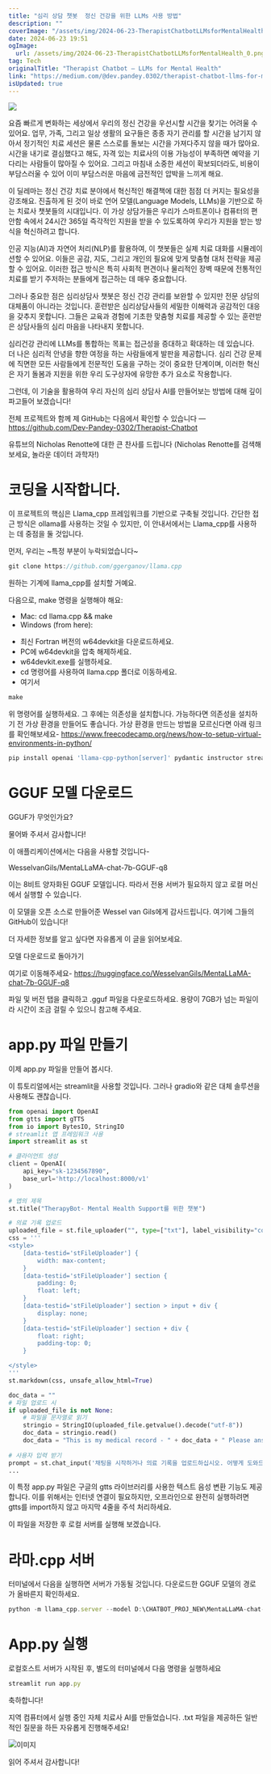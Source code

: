 ```yaml
---
title: "심리 상담 챗봇  정신 건강을 위한 LLMs 사용 방법"
description: ""
coverImage: "/assets/img/2024-06-23-TherapistChatbotLLMsforMentalHealth_0.png"
date: 2024-06-23 19:51
ogImage: 
  url: /assets/img/2024-06-23-TherapistChatbotLLMsforMentalHealth_0.png
tag: Tech
originalTitle: "Therapist Chatbot — LLMs for Mental Health"
link: "https://medium.com/@dev.pandey.0302/therapist-chatbot-llms-for-mental-health-55ff5769a878"
isUpdated: true
---
```






<img src="/assets/img/2024-06-23-TherapistChatbotLLMsforMentalHealth_0.png" />

요즘 빠르게 변화하는 세상에서 우리의 정신 건강을 우선시할 시간을 찾기는 어려울 수 있어요. 업무, 가족, 그리고 일상 생활의 요구들은 종종 자기 관리를 할 시간을 남기지 않아서 정기적인 치료 세션은 물론 스스로를 돌보는 시간을 가져다주지 않을 때가 많아요. 시간을 내기로 결심했다고 해도, 자격 있는 치료사의 이용 가능성이 부족하면 예약을 기다리는 사람들이 많아질 수 있어요. 그리고 마침내 소중한 세션이 확보되더라도, 비용이 부담스러울 수 있어 이미 부담스러운 마음에 금전적인 압박을 느끼게 해요.

이 딜레마는 정신 건강 치료 분야에서 혁신적인 해결책에 대한 점점 더 커지는 필요성을 강조해요. 진출하게 된 것이 바로 언어 모델(Language Models, LLMs)을 기반으로 하는 치료사 챗봇들의 시대입니다. 이 가상 상담가들은 우리가 스마트폰이나 컴퓨터의 편안함 속에서 24시간 365일 즉각적인 지원을 받을 수 있도록하여 우리가 지원을 받는 방식을 혁신하려고 합니다.

인공 지능(AI)과 자연어 처리(NLP)를 활용하여, 이 챗봇들은 실제 치료 대화를 시뮬레이션할 수 있어요. 이들은 공감, 지도, 그리고 개인의 필요에 맞게 맞춤형 대처 전략을 제공할 수 있어요. 이러한 접근 방식은 특히 사회적 편견이나 물리적인 장벽 때문에 전통적인 치료를 받기 주저하는 분들에게 접근하는 데 매우 중요합니다.

<div class="content-ad"></div>

그러나 중요한 점은 심리상담사 챗봇은 정신 건강 관리를 보완할 수 있지만 전문 상담의 대체품이 아니라는 것입니다. 훈련받은 심리상담사들의 세밀한 이해력과 공감적인 대응을 갖추지 못합니다. 그들은 교육과 경험에 기초한 맞춤형 치료를 제공할 수 있는 훈련받은 상담사들의 심리 마음을 나타내지 못합니다.

심리건강 관리에 LLMs를 통합하는 목표는 접근성을 증대하고 확대하는 데 있습니다. 더 나은 심리적 안녕을 향한 여정을 하는 사람들에게 발판을 제공합니다. 심리 건강 문제에 직면한 모든 사람들에게 전문적인 도움을 구하는 것이 중요한 단계이며, 이러한 혁신은 자기 돌봄과 지원을 위한 우리 도구상자에 유망한 추가 요소로 작용합니다.

그런데, 이 기술을 활용하여 우리 자신의 심리 상담사 AI를 만들어보는 방법에 대해 깊이 파고들어 보겠습니다!

전체 프로젝트와 함께 제 GitHub는 다음에서 확인할 수 있습니다 — https://github.com/Dev-Pandey-0302/Therapist-Chatbot

<div class="content-ad"></div>

유튜브의 Nicholas Renotte에 대한 큰 찬사를 드립니다 (Nicholas Renotte를 검색해보세요, 놀라운 데이터 과학자!)

# 코딩을 시작합니다.

이 프로젝트의 핵심은 Llama_cpp 프레임워크를 기반으로 구축될 것입니다. 간단한 접근 방식은 ollama를 사용하는 것일 수 있지만, 이 안내서에서는 Llama_cpp를 사용하는 데 중점을 둘 것입니다.

먼저, 우리는 ~특정 부분이 누락되었습니다~

<div class="content-ad"></div>

```js
git clone https://github.com/ggerganov/llama.cpp
```

원하는 기계에 llama_cpp를 설치할 거예요.

다음으로, make 명령을 실행해야 해요:

- Mac: cd llama.cpp && make
- Windows (from here):


<div class="content-ad"></div>

- 최신 Fortran 버전의 w64devkit을 다운로드하세요.
- PC에 w64devkit을 압축 해제하세요.
- w64devkit.exe를 실행하세요.
- cd 명령어를 사용하여 llama.cpp 폴더로 이동하세요.
- 여기서

```js
make
```

위 명령어를 실행하세요. 그 후에는 의존성을 설치합니다. 가능하다면 의존성을 설치하기 전 가상 환경을 만들어도 좋습니다. 가상 환경을 만드는 방법을 모르신다면 아래 링크를 확인해보세요- https://www.freecodecamp.org/news/how-to-setup-virtual-environments-in-python/

```js
pip install openai 'llama-cpp-python[server]' pydantic instructor streamlit gtts
```

<div class="content-ad"></div>

# GGUF 모델 다운로드

GGUF가 무엇인가요?

물어봐 주셔서 감사합니다!

이 애플리케이션에서는 다음을 사용할 것입니다-

<div class="content-ad"></div>

WesselvanGils/MentaLLaMA-chat-7b-GGUF-q8

이는 8비트 양자화된 GGUF 모델입니다. 따라서 전용 서버가 필요하지 않고 로컬 머신에서 실행할 수 있습니다.

이 모델을 오픈 소스로 만들어준 Wessel van Gils에게 감사드립니다. 여기에 그들의 GitHub이 있습니다!

더 자세한 정보를 알고 싶다면 자유롭게 이 글을 읽어보세요.

<div class="content-ad"></div>

모델 다운로드로 돌아가기

여기로 이동해주세요- https://huggingface.co/WesselvanGils/MentaLLaMA-chat-7b-GGUF-q8

파일 및 버전 탭을 클릭하고 .gguf 파일을 다운로드하세요. 용량이 7GB가 넘는 파일이라 시간이 조금 걸릴 수 있으니 참고해 주세요.

# app.py 파일 만들기

<div class="content-ad"></div>

이제 app.py 파일을 만들어 봅시다.

이 튜토리얼에서는 streamlit을 사용할 것입니다. 그러나 gradio와 같은 대체 솔루션을 사용해도 괜찮습니다.

```python
from openai import OpenAI
from gtts import gTTS
from io import BytesIO, StringIO
# streamlit 앱 프레임워크 사용
import streamlit as st

# 클라이언트 생성
client = OpenAI(
    api_key="sk-1234567890",
    base_url='http://localhost:8000/v1'
)

# 앱의 제목
st.title("TherapyBot- Mental Health Support를 위한 챗봇")

# 의료 기록 업로드
uploaded_file = st.file_uploader("", type=["txt"], label_visibility="collapsed")
css = '''
<style>
    [data-testid='stFileUploader'] {
        width: max-content;
    }
    [data-testid='stFileUploader'] section {
        padding: 0;
        float: left;
    }
    [data-testid='stFileUploader'] section > input + div {
        display: none;
    }
    [data-testid='stFileUploader'] section + div {
        float: right;
        padding-top: 0;
    }

</style>
'''
st.markdown(css, unsafe_allow_html=True)

doc_data = ""
# 파일 업로드 시
if uploaded_file is not None:
    # 파일을 문자열로 읽기
    stringio = StringIO(uploaded_file.getvalue().decode("utf-8"))
    doc_data = stringio.read()
    doc_data = "This is my medical record - " + doc_data + " Please answer the following question based on the earlier medical record- "
    
# 사용자 입력 받기
prompt = st.chat_input('채팅을 시작하거나 의료 기록을 업로드하십시오. 어떻게 도와드릴까요?')
...
```

이 특정 app.py 파일은 구글의 gtts 라이브러리를 사용한 텍스트 음성 변환 기능도 제공합니다. 이를 위해서는 인터넷 연결이 필요하지만, 오프라인으로 완전히 실행하려면 gtts를 import하지 않고 마지막 4줄을 주석 처리하세요.

<div class="content-ad"></div>

이 파일을 저장한 후 로컬 서버를 실행해 보겠습니다.

# 라마.cpp 서버

터미널에서 다음을 실행하면 서버가 가동될 것입니다. 다운로드한 GGUF 모델의 경로가 올바른지 확인하세요.

```js
python -m llama_cpp.server --model D:\CHATBOT_PROJ_NEW\MentaLLaMA-chat-7b-GGUF-q8\MentaLLaMA-chat-7b-GGUF-q8.gguf --n_gpu -1
```

<div class="content-ad"></div>

# App.py 실행

로컬호스트 서버가 시작된 후, 별도의 터미널에서 다음 명령을 실행하세요

```js
streamlit run app.py
```

축하합니다!

<div class="content-ad"></div>

지역 컴퓨터에서 실행 중인 자체 치료사 AI를 만들었습니다. .txt 파일을 제공하든 일반적인 질문을 하든 자유롭게 진행해주세요!

![이미지](/assets/img/2024-06-23-TherapistChatbotLLMsforMentalHealth_1.png)

읽어 주셔서 감사합니다!